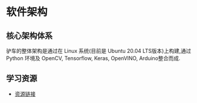 # 软件架构
## 核心架构体系
驴车的整体架构是通过在 Linux 系统(目前是 Ubuntu 20.04 LTS版本)上构建,通过
Python 环境及 OpenCV, Tensorflow, Keras, OpenVINO, Arduino整合而成.
## 学习资源
* [资源链接](https://www.microsoft.com/china/azure/hackthon2022/index.html)

